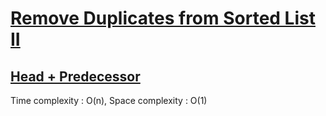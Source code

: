 # [Remove Duplicates from Sorted List II](https://leetcode.com/problems/remove-duplicates-from-sorted-list-ii)

## [Head + Predecessor](des1)
Time complexity : O(n), Space complexity : O(1)